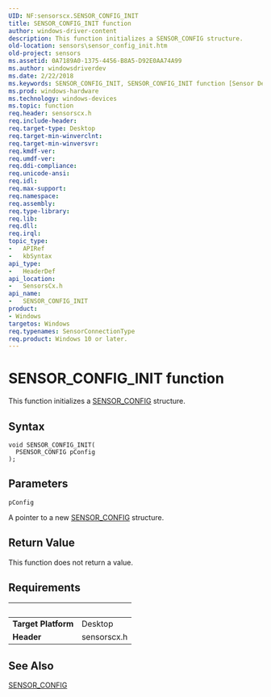 ```yaml
---
UID: NF:sensorscx.SENSOR_CONFIG_INIT
title: SENSOR_CONFIG_INIT function
author: windows-driver-content
description: This function initializes a SENSOR_CONFIG structure.
old-location: sensors\sensor_config_init.htm
old-project: sensors
ms.assetid: 0A7189A0-1375-4456-B8A5-D92E0AA74A99
ms.author: windowsdriverdev
ms.date: 2/22/2018
ms.keywords: SENSOR_CONFIG_INIT, SENSOR_CONFIG_INIT function [Sensor Devices], sensors.sensor_config_init, sensorscx/SENSOR_CONFIG_INIT
ms.prod: windows-hardware
ms.technology: windows-devices
ms.topic: function
req.header: sensorscx.h
req.include-header: 
req.target-type: Desktop
req.target-min-winverclnt: 
req.target-min-winversvr: 
req.kmdf-ver: 
req.umdf-ver: 
req.ddi-compliance: 
req.unicode-ansi: 
req.idl: 
req.max-support: 
req.namespace: 
req.assembly: 
req.type-library: 
req.lib: 
req.dll: 
req.irql: 
topic_type:
-	APIRef
-	kbSyntax
api_type:
-	HeaderDef
api_location:
-	SensorsCx.h
api_name:
-	SENSOR_CONFIG_INIT
product:
- Windows
targetos: Windows
req.typenames: SensorConnectionType
req.product: Windows 10 or later.
---
```



# SENSOR_CONFIG_INIT function
This function initializes a <a href="https://msdn.microsoft.com/library/windows/hardware/dn957096">SENSOR_CONFIG</a> structure.

## Syntax

```
void SENSOR_CONFIG_INIT(
  PSENSOR_CONFIG pConfig
);
```

## Parameters

`pConfig`

A pointer to a new <a href="https://msdn.microsoft.com/library/windows/hardware/dn957096">SENSOR_CONFIG</a> structure.


## Return Value

This function does not return a value.


## Requirements
| &nbsp; | &nbsp; |
| ---- |:---- |
| **Target Platform** | Desktop |
| **Header** | sensorscx.h |

## See Also

<a href="https://msdn.microsoft.com/library/windows/hardware/dn957096">SENSOR_CONFIG</a>